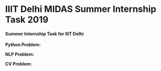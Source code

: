 # IIIT Delhi MIDAS Summer Internship Task 2019

#### Summer Internship Task for IIIT Delhi

**Python Problem:**


**NLP Problem:**

**CV Problem:**

